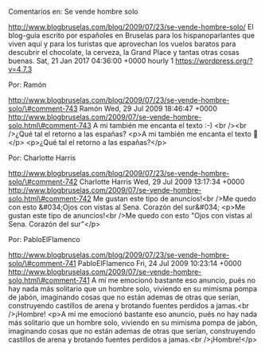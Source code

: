 Comentarios en: Se vende hombre solo

http://www.blogbruselas.com/blog/2009/07/23/se-vende-hombre-solo/ El
blog-guía escrito por españoles en Bruselas para los hispanoparlantes
que viven aquí y para los turistas que aprovechan los vuelos baratos
para descubrir el chocolate, la cerveza, la Grand Place y tantas otras
cosas buenas. Sat, 21 Jan 2017 04:36:00 +0000 hourly 1
https://wordpress.org/?v=4.7.3

Por: Ramón

http://www.blogbruselas.com/blog/2009/07/23/se-vende-hombre-solo/\#comment-743
Ramón Wed, 29 Jul 2009 18:46:47 +0000
http://www.blogbruselas.com/2009/07/se-vende-hombre-solo.html\#comment-743
A mi también me encanta el texto :-) &lt;br /&gt;&lt;br /&gt;¿Qué tal el
retorno a las españas? \<p\>A mi también me encanta el texto 🙂 \</p\>
\<p\>¿Qué tal el retorno a las españas?\</p\>

Por: Charlotte Harris

http://www.blogbruselas.com/blog/2009/07/23/se-vende-hombre-solo/\#comment-742
Charlotte Harris Wed, 29 Jul 2009 13:17:34 +0000
http://www.blogbruselas.com/2009/07/se-vende-hombre-solo.html\#comment-742
Me gustan este tipo de anuncios!&lt;br /&gt;Me quedo con esto
&\#034;Ojos con vistas al Sena. Corazón del sur&\#034; \<p\>Me gustan
este tipo de anuncios!\<br /\>Me quedo con esto &quot;Ojos con vistas al
Sena. Corazón del sur&quot;\</p\>

Por: PabloElFlamenco

http://www.blogbruselas.com/blog/2009/07/23/se-vende-hombre-solo/\#comment-741
PabloElFlamenco Fri, 24 Jul 2009 10:23:14 +0000
http://www.blogbruselas.com/2009/07/se-vende-hombre-solo.html\#comment-741
A mí me emocionó bastante eso anuncio, pués no hay nada más solitario
que un hombre solo, viviendo en su mimisma pompa de jabón, imaginando
cosas que no están ademas de otras que serían, construyendo castillos de
arena y brotando fuentes perdidos a jamas.&lt;br /&gt;¡Hombre! \<p\>A mí
me emocionó bastante eso anuncio, pués no hay nada más solitario que un
hombre solo, viviendo en su mimisma pompa de jabón, imaginando cosas que
no están ademas de otras que serían, construyendo castillos de arena y
brotando fuentes perdidos a jamas.\<br /\>¡Hombre!\</p\>
